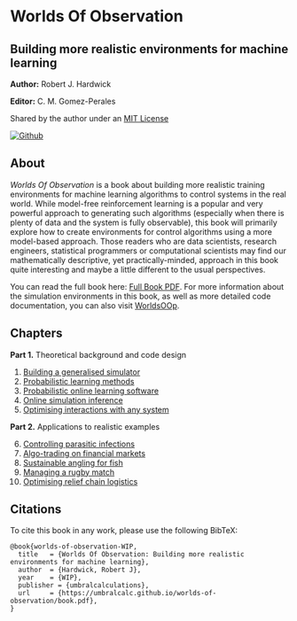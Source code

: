 # Worlds Of Observation

## Building more realistic environments for machine learning

**Author:** Robert J. Hardwick

**Editor:** C. M. Gomez-Perales

Shared by the author under an [MIT License](LICENSE)

[![Github](https://img.shields.io/badge/github-%23121011.svg?style=for-the-badge&logo=github&logoColor=white)](https://github.com/umbralcalc/worlds-of-observation)

## About

_Worlds Of Observation_ is a book about building more realistic training environments for machine learning algorithms to control systems in the real world. While model-free reinforcement learning is a popular and very powerful approach to generating such algorithms (especially when there is plenty of data and the system is fully observable), this book will primarily explore how to create environments for control algorithms using a more model-based approach. Those readers who are data scientists, research engineers, statistical programmers or computational scientists may find our mathematically descriptive, yet practically-minded, approach in this book quite interesting and maybe a little different to the usual perspectives.

You can read the full book here: [Full Book PDF](book.pdf). For more information about the simulation environments in this book, as well as more detailed code documentation, you can also visit [WorldsOOp](https://github.com/worldsoop).

## Chapters

**Part 1.** Theoretical background and code design

1. [Building a generalised simulator](building_a_generalised_simulator/chapter.pdf)
2. [Probabilistic learning methods](probabilistic_learning_methods/chapter.pdf)
3. [Probabilistic online learning software](probabilistic_online_learning_software/chapter.pdf)
4. [Online simulation inference](online_simulation_inference/chapter.pdf)
5. [Optimising interactions with any system](optimising_interactions_with_any_system/chapter.pdf)

**Part 2.** Applications to realistic examples

6. [Controlling parasitic infections](controlling_parasitic_infections/chapter.pdf)
7. [Algo-trading on financial markets](algo_trading_on_financial_markets/chapter.pdf)
8. [Sustainable angling for fish](sustainable_angling_for_fish/chapter.pdf)
9. [Managing a rugby match](managing_a_rugby_match/chapter.pdf)
10. [Optimising relief chain logistics](optimising_relief_chain_logistics/chapter.pdf)

## Citations

To cite this book in any work, please use the following BibTeX:

```
@book{worlds-of-observation-WIP,
  title   = {Worlds Of Observation: Building more realistic environments for machine learning},
  author  = {Hardwick, Robert J},
  year    = {WIP},
  publisher = {umbralcalculations},
  url     = {https://umbralcalc.github.io/worlds-of-observation/book.pdf},
}
```
